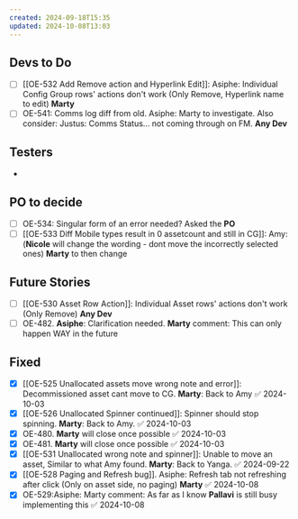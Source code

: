 ```yaml
---
created: 2024-09-18T15:35
updated: 2024-10-08T13:03
---
```


## Devs to Do

- [ ] [[OE-532 Add Remove action and Hyperlink Edit]]: Asiphe: Individual Config Group rows' actions don't work (Only Remove, Hyperlink name to edit) **Marty**
- [ ] OE-541: Comms log diff from old. Asiphe: Marty to investigate. Also consider: Justus: Comms Status... not coming through on FM. **Any Dev**

## Testers

- 

## PO to decide

- [ ] OE-534: Singular form of an error needed? Asked the **PO**
- [ ] [[OE-533 Diff Mobile types result in 0 assetcount and still in CG]]: Amy:  (**Nicole** will change the wording - dont move the incorrectly selected ones) **Marty** to then change

## Future Stories

- [ ] [[OE-530 Asset Row Action]]: Individual Asset rows' actions don't work (Only Remove) **Any Dev**
- [ ] OE-482. **Asiphe**: Clarification needed. **Marty** comment: This can only happen WAY in the future

## Fixed

- [x] [[OE-525 Unallocated assets move wrong note and error]]: Decommissioned asset cant move to CG. **Marty**: Back to Amy ✅ 2024-10-03
- [x] [[OE-526 Unallocated Spinner continued]]: Spinner should stop spinning. **Marty**: Back to Amy. ✅ 2024-10-03
- [x] OE-480. **Marty** will close once possible ✅ 2024-10-03
- [x] OE-481. **Marty** will close once possible ✅ 2024-10-03
- [x] [[OE-531 Unallocated wrong note and spinner]]: Unable to move an asset, Similar to what Amy found. **Marty**: Back to Yanga. ✅ 2024-09-22
- [x] [[OE-528 Paging and Refresh bug]]. Asiphe: Refresh tab not refreshing after click (Only on asset side, no paging) **Marty** ✅ 2024-10-08
- [x] OE-529:Asiphe: Marty comment: As far as I know **Pallavi** is still busy implementing this ✅ 2024-10-08
